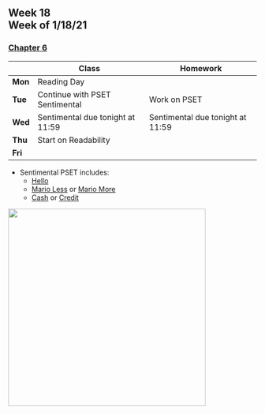 <meta http-equiv="refresh" content="300"/>

## Week 18<br>Week of 1/18/21

### [Chapter 6](/ap/curriculum/6)

|         | Class | Homework |
| ------- | ----- | -------- |
| **Mon** | Reading Day |          |
| **Tue** | Continue with PSET Sentimental | Work on PSET |
| **Wed** | Sentimental due tonight at 11:59 | Sentimental due tonight at 11:59 |
| **Thu** | Start on Readability |          |
| **Fri** |       |          |

* Sentimental PSET includes:  
    - [Hello](https://cs50.harvard.edu/ap/2021/curriculum/x/psets/6/hello/)
    - [Mario Less](https://cs50.harvard.edu/ap/2021/curriculum/x/psets/6/mario/less/) or [Mario More](https://cs50.harvard.edu/ap/2021/curriculum/x/psets/6/mario/more/)
    - [Cash](https://cs50.harvard.edu/ap/2021/curriculum/x/psets/6/cash/) or [Credit](https://cs50.harvard.edu/ap/2021/curriculum/x/psets/6/credit/)

<img src="" alt="" height="400">
